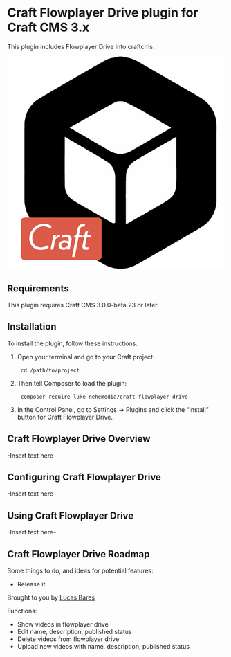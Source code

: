 # Craft Flowplayer Drive plugin for Craft CMS 3.x

This plugin includes Flowplayer Drive into craftcms.

![Screenshot](resources/img/plugin-logo.png)

## Requirements

This plugin requires Craft CMS 3.0.0-beta.23 or later.

## Installation

To install the plugin, follow these instructions.

1. Open your terminal and go to your Craft project:

        cd /path/to/project

2. Then tell Composer to load the plugin:

        composer require luke-nehemedia/craft-flowplayer-drive

3. In the Control Panel, go to Settings → Plugins and click the “Install” button for Craft Flowplayer Drive.

## Craft Flowplayer Drive Overview

-Insert text here-

## Configuring Craft Flowplayer Drive

-Insert text here-

## Using Craft Flowplayer Drive

-Insert text here-

## Craft Flowplayer Drive Roadmap

Some things to do, and ideas for potential features:

* Release it

Brought to you by [Lucas Bares](http://luke.nehemedia.de)




Functions:

- Show videos in flowplayer drive
- Edit name, description, published status
- Delete videos from flowplayer drive
- Upload new videos with name, description, published status

